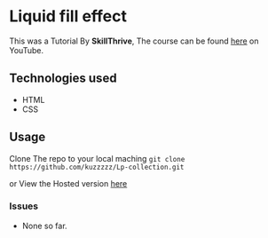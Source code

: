 # Liquid fill effect
This was a Tutorial By **SkillThrive**, The course can be found [here](https://www.youtube.com/watch?v=zvZ-HlzaBcY&list=WL&index=14&t=55s) on YouTube.

## Technologies used
- HTML
- CSS



## Usage
Clone The repo to your local maching 
`git clone https://github.com/kuzzzzz/Lp-collection.git`

or View the Hosted version [here](https://kuzzzzz.github.io/Lp-collection/util/float-effect/index.html)

### Issues
- None so far.